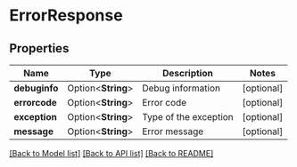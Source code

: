 # ErrorResponse

## Properties

Name | Type | Description | Notes
------------ | ------------- | ------------- | -------------
**debuginfo** | Option<**String**> | Debug information | [optional]
**errorcode** | Option<**String**> | Error code | [optional]
**exception** | Option<**String**> | Type of the exception | [optional]
**message** | Option<**String**> | Error message | [optional]

[[Back to Model list]](../README.md#documentation-for-models) [[Back to API list]](../README.md#documentation-for-api-endpoints) [[Back to README]](../README.md)


